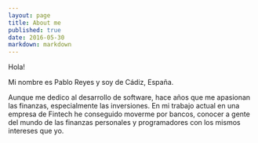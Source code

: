 ```yaml
---
layout: page
title: About me
published: true
date: 2016-05-30
markdown: markdown
---
```

Hola!

Mi nombre es Pablo Reyes y soy de Cádiz, España. 

Aunque me dedico al desarrollo de software, hace años que me apasionan las finanzas, especialmente las inversiones. En mi trabajo actual en una empresa de Fintech he conseguido moverme por bancos, conocer a gente del mundo de las finanzas personales y programadores con los mismos intereses que yo.

